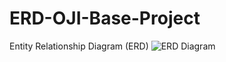 # ERD-OJI-Base-Project
Entity Relationship Diagram (ERD)
![ERD Diagram](https://github.com/IfyOJ/ERD-OJI-Base-Project/blob/main/diagram.png)
